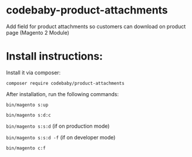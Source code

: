 # codebaby-product-attachments
Add field for product attachments so customers can download on product page (Magento 2 Module)

# Install instructions:

Install it via composer: 

`composer require codebaby/product-attachments`

After installation, run the following commands:

`bin/magento s:up`

`bin/magento s:d:c`

`bin/magento s:s:d`
(if on production mode)

`bin/magento s:s:d -f`
(if on developer mode)

`bin/magento c:f`
